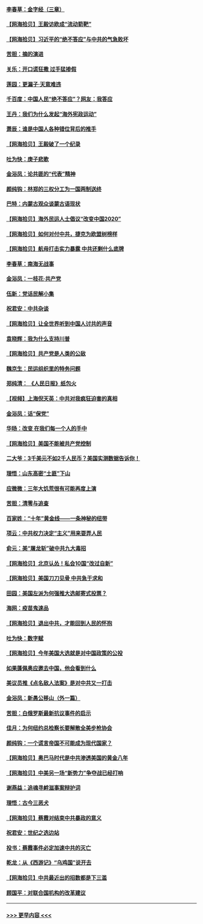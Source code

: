 #### [李春草：金字经（三章）](../pages/nsc993/n12383691.md?t=09062351) 
#### [【网海拾贝】王毅访欧成“流动箭靶”](../pages/nsc993/n12383338.md?t=09062351) 
#### [【网海拾贝】习近平的“绝不答应”与中共的气急败坏](../pages/nsc993/n12382819.md?t=09062351) 
#### [苦胆：摘的演进](../pages/nsc993/n12382619.md?t=09062351) 
#### [关乐：开口谎狂撒 过手猛掺假](../pages/nsc993/n12382604.md?t=09062351) 
#### [莲园：更漏子‧天意难违](../pages/nsc993/n12382598.md?t=09062351) 
#### [千百度：中国人民“绝不答应”？网友：我答应](../pages/nsc993/n12382024.md?t=09062351) 
#### [王丹：我们为什么发起“海外宪政运动”](../pages/nsc993/n12380286.md?t=09062351) 
#### [萧辰：谁是中国人各种错位背后的推手](../pages/nsc993/n12379800.md?t=09062351) 
#### [【网海拾贝】王毅破了一个纪录](../pages/nsc993/n12379251.md?t=09062351) 
#### [吐为快：庚子悲歌](../pages/nsc993/n12378821.md?t=09062351) 
#### [金浴凤：论共匪的“代表”精神](../pages/nsc993/n12377546.md?t=09062351) 
#### [颜纯钩：林郑的三权分工为一国两制送终](../pages/nsc993/n12377306.md?t=09062351) 
#### [巴特：内蒙古观众谈蒙古语现状](../pages/nsc993/n12376923.md?t=09062351) 
#### [【网海拾贝】海外民运人士倡议“改变中国2020”](../pages/nsc993/n12376682.md?t=09062351) 
#### [【网海拾贝】如何对付中共，捷克为欧盟树榜样](../pages/nsc993/n12374209.md?t=09062351) 
#### [【网海拾贝】航母打击实力暴露 中共还剩什么底牌](../pages/nsc993/n12371825.md?t=09062351) 
#### [李春草：南海无战事](../pages/nsc993/n12371159.md?t=09062351) 
#### [金浴凤：一枝花·共产党](../pages/nsc993/n12368757.md?t=09062351) 
#### [伍新：党话民解小集](../pages/nsc993/n12366907.md?t=09062351) 
#### [祝君安：中共杂谈](../pages/nsc993/n12366076.md?t=09062351) 
#### [【网海拾贝】让全世界听到中国人讨共的声音](../pages/nsc993/n12365569.md?t=09062351) 
#### [袁晓辉：我为什么支持川普](../pages/nsc993/n12362670.md?t=09062351) 
#### [【网海拾贝】共产党是人类的公敌](../pages/nsc993/n12363182.md?t=09062351) 
#### [魏京生：民运组织里的特务问题](../pages/nsc993/n12363010.md?t=09062351) 
#### [郑纯清： 《人民日报》纸包火](../pages/nsc993/n12362706.md?t=09062351) 
#### [【视频】上海倪天英：中共对我疯狂迫害的真相](../pages/nsc993/n12356341.md?t=09062351) 
#### [金浴凤：话“保党”](../pages/nsc993/n12361867.md?t=09062351) 
#### [华旸：改变 在我们每一个人的手中](../pages/nsc993/n12361774.md?t=09062351) 
#### [【网海拾贝】美国不能被共产党控制](../pages/nsc993/n12360271.md?t=09062351) 
#### [二大爷：3千美元不如2千人民币？美国实测数据告诉你！](../pages/nsc993/n12358563.md?t=09062351) 
#### [理悟：山东高密“土匪”下山](../pages/nsc993/n12358535.md?t=09062351) 
#### [应微微：三年大饥荒很有可能再度上演](../pages/nsc993/n12358523.md?t=09062351) 
#### [苦胆：清零与追查](../pages/nsc993/n12358501.md?t=09062351) 
#### [百家姓：“十年”黄金线——一条神秘的纽带](../pages/nsc993/n12358319.md?t=09062351) 
#### [项云：中共权力决定“主义”用来耍弄人民](../pages/nsc993/n12358172.md?t=09062351) 
#### [俞元：美“屠龙斩”破中共九大毒招](../pages/nsc993/n12357822.md?t=09062351) 
#### [【网海拾贝】北京认怂！私会10国“改过自新”](../pages/nsc993/n12357784.md?t=09062351) 
#### [【网海拾贝】美国刀刀见骨 中共急于求和](../pages/nsc993/n12355511.md?t=09062351) 
#### [田园：美国左派为何强推大选邮寄式投票？](../pages/nsc993/n12352963.md?t=09062351) 
#### [海网：疫苗鬼速品](../pages/nsc993/n12354438.md?t=09062351) 
#### [【网海拾贝】退出中共，才能回到人民的怀抱](../pages/nsc993/n12352634.md?t=09062351) 
#### [吐为快：数字赋](../pages/nsc993/n12352317.md?t=09062351) 
#### [【网海拾贝】今年美国大选就是对中国政策的公投](../pages/nsc993/n12350973.md?t=09062351) 
#### [如果蓬佩奥应邀去中国，他会看到什么](../pages/nsc993/n12350945.md?t=09062351) 
#### [美议员推《点名敌人法案》是对中共又一打击](../pages/nsc993/n12350765.md?t=09062351) 
#### [金浴凤：新愚公移山（外一篇）](../pages/nsc993/n12350253.md?t=09062351) 
#### [苦胆：白俄罗斯最新抗议事件的启示](../pages/nsc993/n12349989.md?t=09062351) 
#### [佳月：为何纽约总检察长要解散全美步枪协会](../pages/nsc993/n12349939.md?t=09062351) 
#### [颜纯钩：一个谎言帝国不可能成为现代国家？](../pages/nsc993/n12349898.md?t=09062351) 
#### [【网海拾贝】奥巴马时代是中共渗透美国的黄金八年](../pages/nsc993/n12349284.md?t=09062351) 
#### [【网海拾贝】中美另一场“新势力”争夺战已经打响](../pages/nsc993/n12346998.md?t=09062351) 
#### [谢燕益：追魂寻衅滋事案辩护词](../pages/nsc993/n12346892.md?t=09062351) 
#### [理悟：古今三恶犬](../pages/nsc993/n12345190.md?t=09062351) 
#### [【网海拾贝】蔡霞对结束中共暴政的意义](../pages/nsc993/n12344263.md?t=09062351) 
#### [祝君安：世纪之选边站](../pages/nsc993/n12342382.md?t=09062351) 
#### [投书：蔡霞事件必定加速中共的灭亡](../pages/nsc993/n12341881.md?t=09062351) 
#### [乾龙：从《西游记》“乌鸡国”说开去](../pages/nsc993/n12341690.md?t=09062351) 
#### [【网海拾贝】中共最近出的招数都是下三滥](../pages/nsc993/n12341593.md?t=09062351) 
#### [顾国平：对联合国机构的改革建议](../pages/nsc993/n12339928.md?t=09062351) 

----
#### [ >>> 更早内容 <<< ](../indexes/nsc993-earlier.md)
